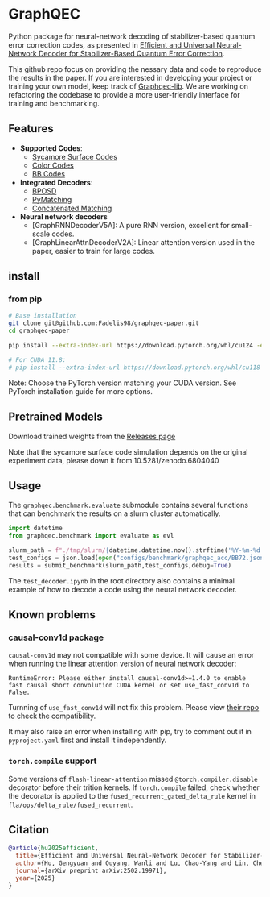# GraphQEC

Python package for neural-network decoding of stabilizer-based quantum error correction codes, as presented in [Efficient and Universal Neural-Network Decoder for Stabilizer-Based Quantum Error Correction](https://arxiv.org/abs/2502.19971).

This github repo focus on providing the nessary data and code to reproduce the results in the paper. If you are interested in developing your project or training your own model, keep track of [Graphqec-lib](https://github.com/Fadelis98/GraphQEC-lib). We are working on refactoring the codebase to provide a more user-friendly interface for training and benchmarking.

## Features

- **Supported Codes**:
  - [Sycamore Surface Codes](https://doi.org/10.5281/zenodo.6804040)
  - [Color Codes](https://github.com/seokhyung-lee/color-code-stim)
  - [BB Codes](https://github.com/gongaa/SlidingWindowDecoder)
- **Integrated Decoders**:
  - [BPOSD](https://github.com/quantumgizmos/ldpc)
  - [PyMatching](https://github.com/oscarhiggott/PyMatching)
  - [Concatenated Matching](https://github.com/seokhyung-lee/color-code-stim)
- **Neural network decoders**
  - [GraphRNNDecoderV5A]: A pure RNN version, excellent for small-scale codes.
  - [GraphLinearAttnDecoderV2A]: Linear attention version used in the paper, easier to train for large codes.

## install

### from pip
```bash
# Base installation
git clone git@github.com:Fadelis98/graphqec-paper.git
cd graphqec-paper

pip install --extra-index-url https://download.pytorch.org/whl/cu124 -e .

# For CUDA 11.8:
# pip install --extra-index-url https://download.pytorch.org/whl/cu118 -e .
```

Note: Choose the PyTorch version matching your CUDA version. See PyTorch installation guide for more options.

## Pretrained Models
Download trained weights from the [Releases page](https://github.com/Fadelis98/graphqec-paper/releases)

Note that the sycamore surface code simulation depends on the original experiment data, please down it from 10.5281/zenodo.6804040

## Usage

The `graphqec.benchmark.evaluate` submodule contains several functions that can benchmark the results on a slurm cluster automatically.

```python
import datetime
from graphqec.benchmark import evaluate as evl

slurm_path = f"./tmp/slurm/{datetime.datetime.now().strftime('%Y-%m-%d')}"
test_configs = json.load(open("configs/benchmark/graphqec_acc/BB72.json",'r'))
results = submit_benchmark(slurm_path,test_configs,debug=True)
```

The `test_decoder.ipynb` in the root directory also contains a minimal example of how to decode a code using the neural network decoder.

## Known problems

### causal-conv1d package
`causal-conv1d` may not compatible with some device. It will cause an error when running the linear attention version of neural network decoder:
```
RuntimeError: Please either install causal-conv1d>=1.4.0 to enable fast causal short convolution CUDA kernel or set use_fast_conv1d to False.
```
Turnning of `use_fast_conv1d` will not fix this problem. Please view [their repo](https://github.com/Dao-AILab/causal-conv1d/tree/main) to check the compatibility.

It may also raise an error when installing with pip, try to comment out it in `pyproject.yaml` first and install it independently.

### `torch.compile` support

Some versions of `flash-linear-attention` missed `@torch.compiler.disable` decorator before their trition kernels. If `torch.compile` failed, check whether the decorator is applied to the `fused_recurrent_gated_delta_rule` kernel in `fla/ops/delta_rule/fused_recurrent`.


## Citation

```bibtex
@article{hu2025efficient,
  title={Efficient and Universal Neural-Network Decoder for Stabilizer-Based Quantum Error Correction},
  author={Hu, Gengyuan and Ouyang, Wanli and Lu, Chao-Yang and Lin, Chen and Zhong, Han-Sen},
  journal={arXiv preprint arXiv:2502.19971},
  year={2025}
}
```
